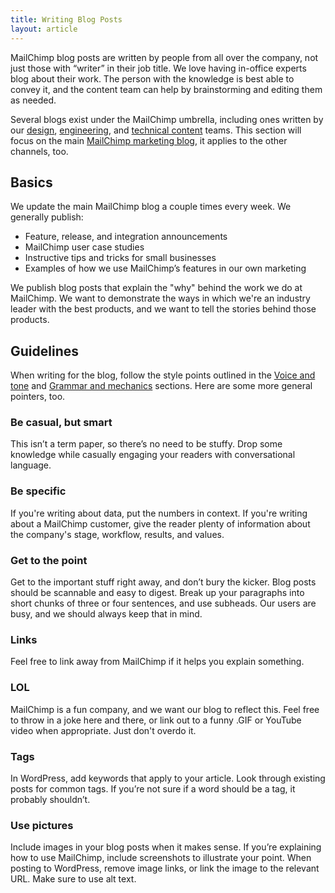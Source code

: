```yaml
---
title: Writing Blog Posts
layout: article
---
```


MailChimp blog posts are written by people from all over the company, not just those with “writer” in their job title. We love having in-office experts blog about their work. The person with the knowledge is best able to convey it, and the content team can help by brainstorming and editing them as needed.

Several blogs exist under the MailChimp umbrella, including ones written by our [design](http://creative.mailchimp.com), [engineering](http://devs.mailchimp.com/blog/), and [technical content](http://docmakers.mailchimp.com) teams. This section will focus on the main [MailChimp marketing blog](http://blog.mailchimp.com), it applies to the other channels, too.

## Basics 

We update the main MailChimp blog a couple times every week. We generally publish:

* Feature, release, and integration announcements
* MailChimp user case studies
* Instructive tips and tricks for small businesses
* Examples of how we use MailChimp’s features in our own marketing

We publish blog posts that explain the "why" behind the work we do at MailChimp. We want to demonstrate the ways in which we're an industry leader with the best products, and we want to tell the stories behind those products. 

## Guidelines

When writing for the blog, follow the style points outlined in the [Voice and tone](TK) and [Grammar and mechanics](TK) sections. Here are some more general pointers, too.

### Be casual, but smart
This isn’t a term paper, so there’s no need to be stuffy. Drop some knowledge while casually engaging your readers with conversational language. 

### Be specific
If you're writing about data, put the numbers in context. If you're writing about a MailChimp customer, give the reader plenty of information about the company's stage, workflow, results, and values.

### Get to the point
Get to the important stuff right away, and don’t bury the kicker. Blog posts should be scannable and easy to digest. Break up your paragraphs into short chunks of three or four sentences, and use subheads. Our users are busy, and we should always keep that in mind.

### Links
Feel free to link away from MailChimp if it helps you explain something.

### LOL
MailChimp is a fun company, and we want our blog to reflect this. Feel free to throw in a joke here and there, or link out to a funny .GIF or YouTube video when appropriate. Just don't overdo it.

### Tags
In WordPress, add keywords that apply to your article. Look through existing posts for common tags. If you’re not sure if a word should be a tag, it probably shouldn’t.

### Use pictures
Include images in your blog posts when it makes sense. If you’re explaining how to use MailChimp, include screenshots to illustrate your point. When posting to WordPress, remove image links, or link the image to the relevant URL. Make sure to use alt text.

